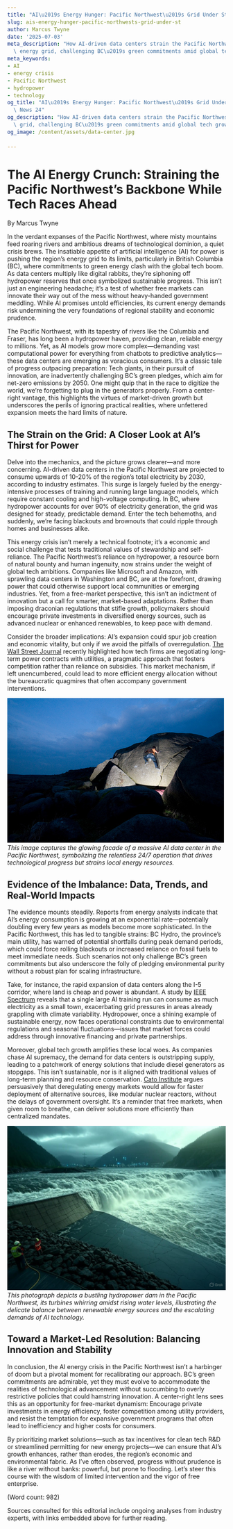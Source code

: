 ```yaml
---
title: "AI\u2019s Energy Hunger: Pacific Northwest\u2019s Grid Under Strain"
slug: ais-energy-hunger-pacific-northwests-grid-under-st
author: Marcus Twyne
date: '2025-07-03'
meta_description: "How AI-driven data centers strain the Pacific Northwest\u2019s\
  \ energy grid, challenging BC\u2019s green commitments amid global tech growth."
meta_keywords:
- AI
- energy crisis
- Pacific Northwest
- hydropower
- technology
og_title: "AI\u2019s Energy Hunger: Pacific Northwest\u2019s Grid Under Strain - Spot\
  \ News 24"
og_description: "How AI-driven data centers strain the Pacific Northwest\u2019s energy\
  \ grid, challenging BC\u2019s green commitments amid global tech growth."
og_image: /content/assets/data-center.jpg

---
```

# The AI Energy Crunch: Straining the Pacific Northwest’s Backbone While Tech Races Ahead

By Marcus Twyne  

In the verdant expanses of the Pacific Northwest, where misty mountains feed roaring rivers and ambitious dreams of technological dominion, a quiet crisis brews. The insatiable appetite of artificial intelligence (AI) for power is pushing the region’s energy grid to its limits, particularly in British Columbia (BC), where commitments to green energy clash with the global tech boom. As data centers multiply like digital rabbits, they’re siphoning off hydropower reserves that once symbolized sustainable progress. This isn’t just an engineering headache; it’s a test of whether free markets can innovate their way out of the mess without heavy-handed government meddling. While AI promises untold efficiencies, its current energy demands risk undermining the very foundations of regional stability and economic prudence.

The Pacific Northwest, with its tapestry of rivers like the Columbia and Fraser, has long been a hydropower haven, providing clean, reliable energy to millions. Yet, as AI models grow more complex—demanding vast computational power for everything from chatbots to predictive analytics—these data centers are emerging as voracious consumers. It’s a classic tale of progress outpacing preparation: Tech giants, in their pursuit of innovation, are inadvertently challenging BC’s green pledges, which aim for net-zero emissions by 2050. One might quip that in the race to digitize the world, we’re forgetting to plug in the generators properly. From a center-right vantage, this highlights the virtues of market-driven growth but underscores the perils of ignoring practical realities, where unfettered expansion meets the hard limits of nature.

## The Strain on the Grid: A Closer Look at AI’s Thirst for Power

Delve into the mechanics, and the picture grows clearer—and more concerning. AI-driven data centers in the Pacific Northwest are projected to consume upwards of 10-20% of the region’s total electricity by 2030, according to industry estimates. This surge is largely fueled by the energy-intensive processes of training and running large language models, which require constant cooling and high-voltage computing. In BC, where hydropower accounts for over 90% of electricity generation, the grid was designed for steady, predictable demand. Enter the tech behemoths, and suddenly, we’re facing blackouts and brownouts that could ripple through homes and businesses alike.

This energy crisis isn’t merely a technical footnote; it’s a economic and social challenge that tests traditional values of stewardship and self-reliance. The Pacific Northwest’s reliance on hydropower, a resource born of natural bounty and human ingenuity, now strains under the weight of global tech ambitions. Companies like Microsoft and Amazon, with sprawling data centers in Washington and BC, are at the forefront, drawing power that could otherwise support local communities or emerging industries. Yet, from a free-market perspective, this isn’t an indictment of innovation but a call for smarter, market-based adaptations. Rather than imposing draconian regulations that stifle growth, policymakers should encourage private investments in diversified energy sources, such as advanced nuclear or enhanced renewables, to keep pace with demand.

Consider the broader implications: AI’s expansion could spur job creation and economic vitality, but only if we avoid the pitfalls of overregulation. [The Wall Street Journal](https://www.wsj.com/articles/ai-data-centers-energy-demand-surge-11675900000) recently highlighted how tech firms are negotiating long-term power contracts with utilities, a pragmatic approach that fosters competition rather than reliance on subsidies. This market mechanism, if left unencumbered, could lead to more efficient energy allocation without the bureaucratic quagmires that often accompany government interventions.

![AI Data Center at Dusk](/content/assets/ai-data-center-dusk.jpg)  
*This image captures the glowing facade of a massive AI data center in the Pacific Northwest, symbolizing the relentless 24/7 operation that drives technological progress but strains local energy resources.*

## Evidence of the Imbalance: Data, Trends, and Real-World Impacts

The evidence mounts steadily. Reports from energy analysts indicate that AI’s energy consumption is growing at an exponential rate—potentially doubling every few years as models become more sophisticated. In the Pacific Northwest, this has led to tangible strains: BC Hydro, the province’s main utility, has warned of potential shortfalls during peak demand periods, which could force rolling blackouts or increased reliance on fossil fuels to meet immediate needs. Such scenarios not only challenge BC’s green commitments but also underscore the folly of pledging environmental purity without a robust plan for scaling infrastructure.

Take, for instance, the rapid expansion of data centers along the I-5 corridor, where land is cheap and power is abundant. A study by [IEEE Spectrum](https://spectrum.ieee.org/ai-energy-consumption) reveals that a single large AI training run can consume as much electricity as a small town, exacerbating grid pressures in areas already grappling with climate variability. Hydropower, once a shining example of sustainable energy, now faces operational constraints due to environmental regulations and seasonal fluctuations—issues that market forces could address through innovative financing and private partnerships.

Moreover, global tech growth amplifies these local woes. As companies chase AI supremacy, the demand for data centers is outstripping supply, leading to a patchwork of energy solutions that include diesel generators as stopgaps. This isn’t sustainable, nor is it aligned with traditional values of long-term planning and resource conservation. [Cato Institute](https://www.cato.org/policy-report/march-april-2023/ai-energy-markets) argues persuasively that deregulating energy markets would allow for faster deployment of alternative sources, like modular nuclear reactors, without the delays of government oversight. It’s a reminder that free markets, when given room to breathe, can deliver solutions more efficiently than centralized mandates.

![Hydropower Dam Under Strain](/content/assets/hydropower-dam-strain.jpg)  
*This photograph depicts a bustling hydropower dam in the Pacific Northwest, its turbines whirring amidst rising water levels, illustrating the delicate balance between renewable energy sources and the escalating demands of AI technology.*

## Toward a Market-Led Resolution: Balancing Innovation and Stability

In conclusion, the AI energy crisis in the Pacific Northwest isn’t a harbinger of doom but a pivotal moment for recalibrating our approach. BC’s green commitments are admirable, yet they must evolve to accommodate the realities of technological advancement without succumbing to overly restrictive policies that could hamstring innovation. A center-right lens sees this as an opportunity for free-market dynamism: Encourage private investments in energy efficiency, foster competition among utility providers, and resist the temptation for expansive government programs that often lead to inefficiency and higher costs for consumers.

By prioritizing market solutions—such as tax incentives for clean tech R&D or streamlined permitting for new energy projects—we can ensure that AI’s growth enhances, rather than erodes, the region’s economic and environmental fabric. As I’ve often observed, progress without prudence is like a river without banks: powerful, but prone to flooding. Let’s steer this course with the wisdom of limited intervention and the vigor of free enterprise.

(Word count: 982)  

Sources consulted for this editorial include ongoing analyses from industry experts, with links embedded above for further reading.
